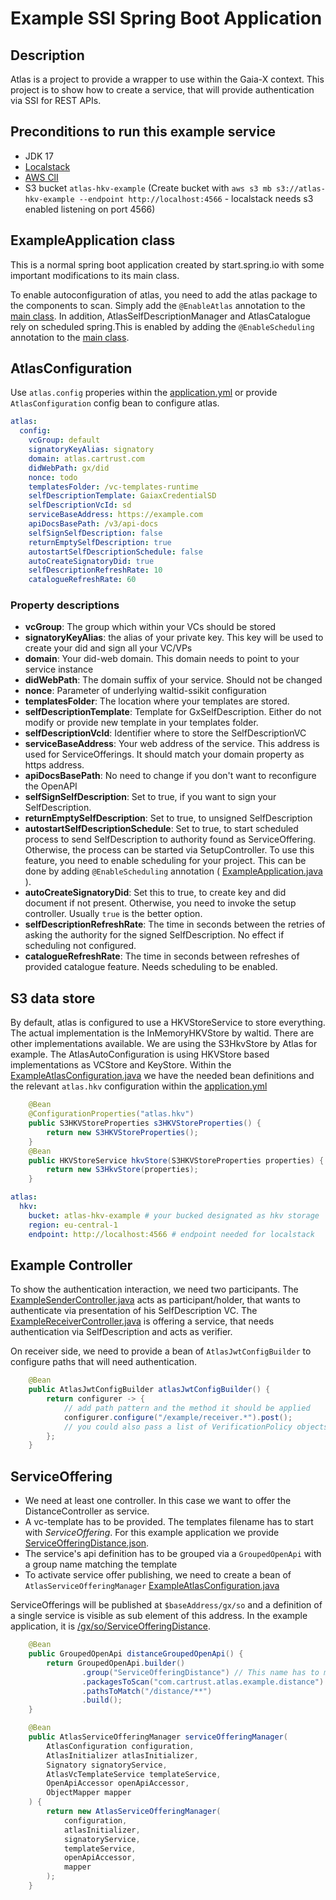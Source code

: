 # Example SSI Spring Boot Application

## Description
Atlas is a project to provide a wrapper to use within the Gaia-X context.
This project is to show how to create a service, that will provide authentication via SSI for REST APIs.

## Preconditions to run this example service

 - JDK 17
 - [Localstack](https://docs.localstack.cloud/getting-started/installation/)
 - [AWS ClI](https://docs.aws.amazon.com/cli/latest/userguide/getting-started-install.html)
 - S3 bucket `atlas-hkv-example` (Create bucket with `aws s3 mb s3://atlas-hkv-example --endpoint http://localhost:4566` - localstack needs s3 enabled listening on port 4566)

## ExampleApplication class
This is a normal spring boot application created by start.spring.io with some important modifications to its main class.

To enable autoconfiguration of atlas, you need to add the atlas package to the components to scan. Simply add the `@EnableAtlas` annotation to the [main class](src/main/java/com/chainstep/atlas/example1/ExampleApplication.java).
In addition, AtlasSelfDescriptionManager and AtlasCatalogue rely on scheduled spring.This is enabled by adding the `@EnableScheduling` annotation to the [main class](src/main/java/com/chainstep/atlas/example1/ExampleApplication.java).



## AtlasConfiguration

Use `atlas.config` properies within the [application.yml](src/main/resources/application.yml) or provide `AtlasConfiguration` config bean to configure atlas.

```yaml
atlas:
  config:
    vcGroup: default
    signatoryKeyAlias: signatory
    domain: atlas.cartrust.com
    didWebPath: gx/did
    nonce: todo
    templatesFolder: /vc-templates-runtime
    selfDescriptionTemplate: GaiaxCredentialSD
    selfDescriptionVcId: sd
    serviceBaseAddress: https://example.com
    apiDocsBasePath: /v3/api-docs
    selfSignSelfDescription: false
    returnEmptySelfDescription: true
    autostartSelfDescriptionSchedule: false
    autoCreateSignatoryDid: true
    selfDescriptionRefreshRate: 10
    catalogueRefreshRate: 60
```

### Property descriptions

 - **vcGroup**: The group which within your VCs should be stored
 - **signatoryKeyAlias**: the alias of your private key. This key will be used to create your did and sign all your VC/VPs
 - **domain**: Your did-web domain. This domain needs to point to your service instance
 - **didWebPath**: The domain suffix of your service. Should not be changed
 - **nonce**: Parameter of underlying waltid-ssikit configuration
 - **templatesFolder**: The location where your templates are stored. 
 - **selfDescriptionTemplate**: Template for GxSelfDescription. Either do not modify or provide new template in your templates folder.
 - **selfDescriptionVcId**: Identifier where to store the SelfDescriptionVC
 - **serviceBaseAddress**: Your web address of the service. This address is used for ServiceOfferings. It should match your domain property as https address.
 - **apiDocsBasePath**: No need to change if you don't want to reconfigure the OpenAPI 
 - **selfSignSelfDescription**: Set to true, if you want to sign your SelfDescription. 
 - **returnEmptySelfDescription**: Set to true, to unsigned SelfDescription
 - **autostartSelfDescriptionSchedule**: Set to true, to start scheduled process to send SelfDescription to authority found as ServiceOffering. Otherwise, the process can be started via SetupController. To use this feature, you need to enable scheduling for your project. This can be done by adding `@EnableScheduling` annotation ( [ExampleApplication.java](src/main/java/com/chainstep/atlas/example1/ExampleApplication.java) ).
 - **autoCreateSignatoryDid**: Set this to true, to create key and did document if not present. Otherwise, you need to invoke the setup controller. Usually `true` is the better option.
 - **selfDescriptionRefreshRate**: The time in seconds between the retries of asking the authority for the signed SelfDescription. No effect if scheduling not configured. 
 - **catalogueRefreshRate**: The time in seconds between refreshes of provided catalogue feature. Needs scheduling to be enabled.

## S3 data store

By default, atlas is configured to use a HKVStoreService to store everything. The actual implementation is the InMemoryHKVStore by waltid. 
There are other implementations available. We are using the S3HkvStore by Atlas for example. The AtlasAutoConfiguration is using HKVStore based implementations as VCStore and KeyStore.
Within the [ExampleAtlasConfiguration.java](src/main/java/com/chainstep/atlas/example1/ExampleAtlasConfiguration.java) we have the needed bean definitions and the relevant `atlas.hkv` configuration within the [application.yml](src/main/resources/application.yml)  

```java
    @Bean
    @ConfigurationProperties("atlas.hkv")
    public S3HKVStoreProperties s3HKVStoreProperties() {
        return new S3HKVStoreProperties();
    }
    @Bean
    public HKVStoreService hkvStore(S3HKVStoreProperties properties) {
        return new S3HkvStore(properties);
    }
```

```yaml
atlas:
  hkv:
    bucket: atlas-hkv-example # your bucked designated as hkv storage
    region: eu-central-1
    endpoint: http://localhost:4566 # endpoint needed for localstack
```

## Example Controller

To show the authentication interaction, we need two participants. The [ExampleSenderController.java](src/main/java/com/chainstep/atlas/example1/ExampleSenderController.java)
acts as participant/holder, that wants to authenticate via presentation of his SelfDescription VC. The [ExampleReceiverController.java](src/main/java/com/chainstep/atlas/example1/ExampleReceiverController.java)
is offering a service, that needs authentication via SelfDescription and acts as verifier. 

On receiver side, we need to provide a bean of `AtlasJwtConfigBuilder` to configure paths that will need authentication.

```java
    @Bean
    public AtlasJwtConfigBuilder atlasJwtConfigBuilder() {
        return configurer -> {
            // add path pattern and the method it should be applied
            configurer.configure("/example/receiver.*").post();
            // you could also pass a list of VerificationPolicy objects
        };
    }
```

## ServiceOffering

 - We need at least one controller. In this case we want to offer the DistanceController as service.
 - A vc-template has to be provided. The templates filename has to start with *ServiceOffering*. For this example application we provide [ServiceOfferingDistance.json](./src/main/resources/vc-templates/ServiceOfferingDistance.json).
 - The service's api definition has to be grouped via a `GroupedOpenApi` with a group name matching the template
 - To activate service offer publishing, we need to create a bean of `AtlasServiceOfferingManager` [ExampleAtlasConfiguration.java](src/main/java/com/chainstep/atlas/example1/ExampleAtlasConfiguration.java)

ServiceOfferings will be published at `$baseAddress/gx/so` and a definition of a single service is visible as sub element of this address. In the example application, it is [/gx/so/ServiceOfferingDistance](http://localhost:9180/gx/so/ServiceOfferingDistance).

```java
    @Bean
    public GroupedOpenApi distanceGroupedOpenApi() {
        return GroupedOpenApi.builder()
                .group("ServiceOfferingDistance") // This name has to match the ServiceOffering template name
                .packagesToScan("com.cartrust.atlas.example.distance")
                .pathsToMatch("/distance/**")
                .build();
    }

    @Bean
    public AtlasServiceOfferingManager serviceOfferingManager(
        AtlasConfiguration configuration,
        AtlasInitializer atlasInitializer,
        Signatory signatoryService,
        AtlasVcTemplateService templateService,
        OpenApiAccessor openApiAccessor,
        ObjectMapper mapper
    ) {
        return new AtlasServiceOfferingManager(
            configuration,
            atlasInitializer,
            signatoryService,
            templateService,
            openApiAccessor,
            mapper
        );
    }
```
